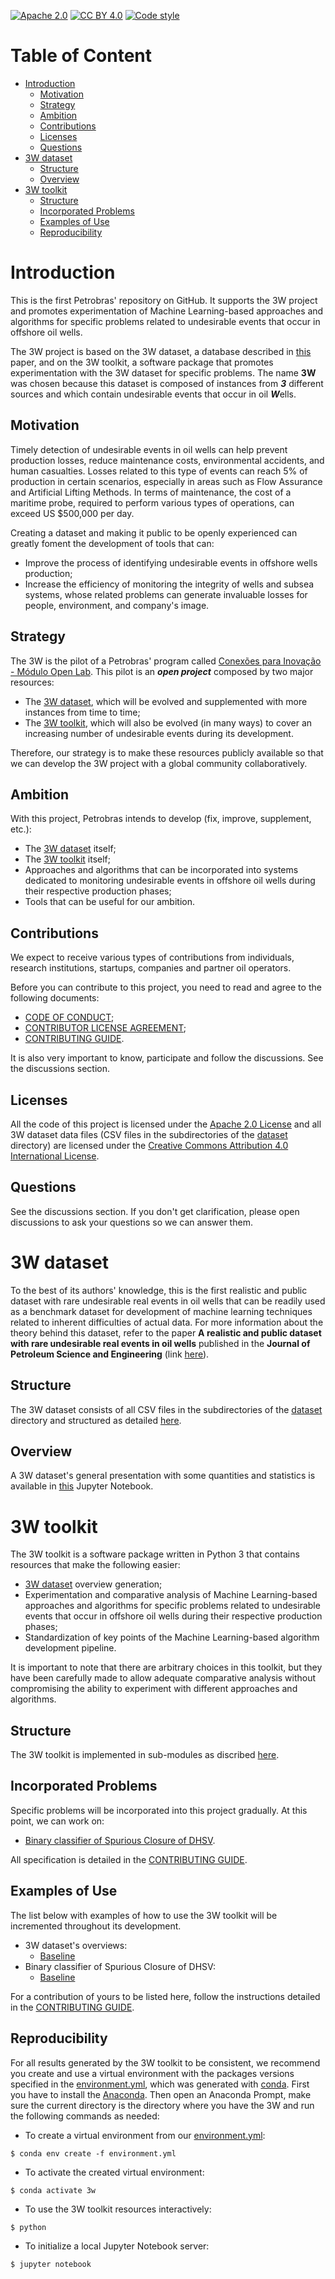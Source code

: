 [![Apache 2.0][apache-shield]][apache] 
[![CC BY 4.0][cc-by-shield]][cc-by]
[![Code style][black-shield]][black]

[apache]: https://opensource.org/licenses/Apache-2.0
[apache-shield]: https://img.shields.io/badge/License-Apache_2.0-blue.svg
[cc-by]: http://creativecommons.org/licenses/by/4.0/
[cc-by-shield]: https://img.shields.io/badge/License-CC%20BY%204.0-lightgrey.svg
[black]: https://github.com/psf/black
[black-shield]: https://img.shields.io/badge/code%20style-black-000000.svg

# Table of Content

* [Introduction](#introduction)
  * [Motivation](#motivation)
  * [Strategy](#strategy)
  * [Ambition](#ambition)
  * [Contributions](#contributions)
  * [Licenses](#licenses)
  * [Questions](#questions)
* [3W dataset](#3w-dataset)
  * [Structure](#structure)
  * [Overview](#overview)
* [3W toolkit](#3w-toolkit)
  * [Structure](#structure-1)
  * [Incorporated Problems](#incorporated-problems)
  * [Examples of Use](#examples-of-use)
  * [Reproducibility](#reproducibility)  

# Introduction

This is the first Petrobras' repository on GitHub. It supports the 3W project and promotes experimentation of Machine Learning-based approaches and algorithms for specific problems related to undesirable events that occur in offshore oil wells. 
				
The 3W project is based on the 3W dataset, a database described in [this](https://doi.org/10.1016/j.petrol.2019.106223) paper, and on the 3W toolkit, a software package that promotes experimentation with the 3W dataset for specific problems. The name **3W** was chosen because this dataset is composed of instances from ***3*** different sources and which contain undesirable events that occur in oil ***W***ells.

## Motivation

Timely detection of undesirable events in oil wells can help prevent production losses, reduce maintenance costs, environmental accidents, and human casualties. Losses related to this type of events can reach 5% of production in certain scenarios, especially in areas such as Flow Assurance and Artificial Lifting Methods. In terms of maintenance, the cost of a maritime probe, required to perform various types of operations, can exceed US $500,000 per day.

Creating a dataset and making it public to be openly experienced can greatly foment the development of tools that can:

* Improve the process of identifying undesirable events in offshore wells production;
* Increase the efficiency of monitoring the integrity of wells and subsea systems, whose related problems can generate invaluable losses for people, environment, and company's image.

## Strategy

The 3W is the pilot of a Petrobras' program called [Conexões para Inovação - Módulo Open Lab](https://tecnologia.petrobras.com.br/modulo-open-lab). This pilot is an ***open project*** composed by two major resources:

* The [3W dataset](#3w-dataset), which will be evolved and supplemented with more instances from time to time; 
* The [3W toolkit](#3w-toolkit), which will also be evolved (in many ways) to cover an increasing number of undesirable events during its development.

Therefore, our strategy is to make these resources publicly available so that we can develop the 3W project with a global community collaboratively.

## Ambition

With this project, Petrobras intends to develop (fix, improve, supplement, etc.):

* The [3W dataset](#3w-dataset) itself;
* The [3W toolkit](#3w-toolkit) itself;
* Approaches and algorithms that can be incorporated into systems dedicated to monitoring undesirable events in offshore oil wells during their respective production phases;
* Tools that can be useful for our ambition.

## Contributions

We expect to receive various types of contributions from individuals, research institutions, startups, companies and partner oil operators.

Before you can contribute to this project, you need to read and agree to the following documents:

* [CODE OF CONDUCT](CODE_OF_CONDUCT.md);
* [CONTRIBUTOR LICENSE AGREEMENT](CONTRIBUTOR_LICENSE_AGREEMENT.md);
* [CONTRIBUTING GUIDE](CONTRIBUTING.md).

It is also very important to know, participate and follow the discussions. See the discussions section.

## Licenses

All the code of this project is licensed under the [Apache 2.0 License][apache] and all 3W dataset data files (CSV files in the subdirectories of the [dataset](dataset) directory) are licensed under the [Creative Commons Attribution 4.0 International License][cc-by].

## Questions

See the discussions section. If you don't get clarification, please open discussions to ask your questions so we can answer them.

# 3W dataset

To the best of its authors' knowledge, this is the first realistic and public dataset with rare undesirable real events in oil wells that can be readily used as a benchmark dataset for development of machine learning techniques related to inherent difficulties of actual data. For more information about the theory behind this dataset, refer to the paper **A realistic and public dataset with rare undesirable real events in oil wells** published in the **Journal of Petroleum Science and Engineering** (link [here](https://doi.org/10.1016/j.petrol.2019.106223)). 

## Structure

The 3W dataset consists of all CSV files in the subdirectories of the [dataset](dataset) directory and structured as detailed [here](3W_DATASET_STRUCTURE.md). 

## Overview

A 3W dataset's general presentation with some quantities and statistics is available in [this](overviews/_baseline/main.ipynb) Jupyter Notebook.

# 3W toolkit

The 3W toolkit is a software package written in Python 3 that contains resources that make the following easier:

* [3W dataset](#3w-dataset) overview generation;
* Experimentation and comparative analysis of Machine Learning-based approaches and algorithms for specific problems related to undesirable events that occur in offshore oil wells during their respective production phases;
* Standardization of key points of the Machine Learning-based algorithm development pipeline.

It is important to note that there are arbitrary choices in this toolkit, but they have been carefully made to allow adequate comparative analysis without compromising the ability to experiment with different approaches and algorithms.

## Structure

The 3W toolkit is implemented in sub-modules as discribed [here](3W_TOOLKIT_STRUCTURE.md).

## Incorporated Problems

Specific problems will be incorporated into this project gradually. At this point, we can work on:

* [Binary classifier of Spurious Closure of DHSV](problems/01_binary_classifier_of_spurious_closure_of_dhsv/README.md).

All specification is detailed in the [CONTRIBUTING GUIDE](CONTRIBUTING.md).

## Examples of Use

The list below with examples of how to use the 3W toolkit will be incremented throughout its development.

* 3W dataset's overviews:
  * [Baseline](overviews/_baseline/main.ipynb)
* Binary classifier of Spurious Closure of DHSV:
  * [Baseline](problems/01_binary_classifier_of_spurious_closure_of_dhsv/_baseline/main.ipynb)

For a contribution of yours to be listed here, follow the instructions detailed in the [CONTRIBUTING GUIDE](CONTRIBUTING.md).

## Reproducibility

For all results generated by the 3W toolkit to be consistent, we recommend you create and use a virtual environment with the packages versions specified in the [environment.yml](environment.yml), which was generated with [conda](https://docs.conda.io). First you have to install the [Anaconda](https://anaconda.org/). Then open an Anaconda Prompt, make sure the current directory is the directory where you have the 3W and run the following commands as needed:

* To create a virtual environment from our [environment.yml](environment.yml): 
```
$ conda env create -f environment.yml
```
* To activate the created virtual environment:
```
$ conda activate 3w
```
* To use the 3W toolkit resources interactively:
```
$ python
```
* To initialize a local Jupyter Notebook server:
```
$ jupyter notebook
```